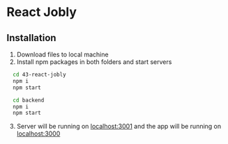 # React Jobly

## Installation

1. Download files to local machine
2. Install npm packages in both folders and start servers
```sh
  cd 43-react-jobly
  npm i
  npm start
```
```sh
  cd backend
  npm i
  npm start
```
3. Server will be running on [localhost:3001](http://localhost:3001) and the app will be running on [localhost:3000](http://localhost:3000)
